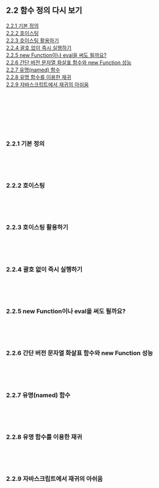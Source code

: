 
## 2.2 함수 정의 다시 보기

[2.2.1 기본 정의](#2-2-1)<br/>
[2.2.2 호이스팅](#2-2-2)<br/>
[2.2.3 호이스팅 활용하기](#2-2-3)<br/>
[2.2.4 괄호 없이 즉시 실행하기](#2-2-4)<br/>
[2.2.5 new Function이나 eval을 써도 될까요?](#2-2-5)<br/>
[2.2.6 간단 버전 문자열 화살표 함수와 new Function 성능 ](#2-2-6)<br/>
[2.2.7 유명(named) 함수](#2-2-7)<br/>
[2.2.8 유명 함수를 이용한 재귀](#2-2-8)<br/>
[2.2.9 자바스크립트에서 재귀의 아쉬움](#2-2-9)<br/>

<br/>
<br/>
<br/>

<br/>
<br/>
<br/>
<div id="2-2-1">

### 2.2.1 기본 정의
<br/>
<br/>
<br/>
<div id="2-2-2">

### 2.2.2 호이스팅
<br/>
<br/>
<br/>
<div id="2-2-3">

### 2.2.3 호이스팅 활용하기
<br/>
<br/>
<br/>
<div id="2-2-4">

### 2.2.4 괄호 없이 즉시 실행하기
<br/>
<br/>
<br/>
<div id="2-2-5">

### 2.2.5 new Function이나 eval을 써도 될까요?
<br/>
<br/>
<br/>
<div id="2-2-6">

### 2.2.6 간단 버전 문자열 화살표 함수와 new Function 성능 
<br/>
<br/>
<br/>
<div id="2-2-7">

### 2.2.7 유명(named) 함수
<br/>
<br/>
<br/>
<div id="2-2-8">

### 2.2.8 유명 함수를 이용한 재귀
<br/>
<br/>
<br/>
<div id="2-2-9">

### 2.2.9 자바스크립트에서 재귀의 아쉬움


